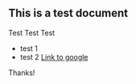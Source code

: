 ## This is a test document
Test Test Test
* test 1
* test 2
[Link to google](https://google.com)

Thanks!
